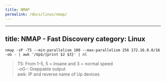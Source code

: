 ```yaml
---
title: NMAP
permalink: /docs/linux/nmap/
---
```

---
title: NMAP - Fast Discovery
category: Linux
---

```
nmap -sP -T5 --min-parallelism 100 --max-parallelism 256 172.16.0.0/16 -oG - | awk '/Up$/{print $2 $3}' | nl
```

>T5: From 1-5, 5 = insane and 3 = normal speed  
>-oG-: Greppable output  
>awk: IP and reverse name of Up devices
